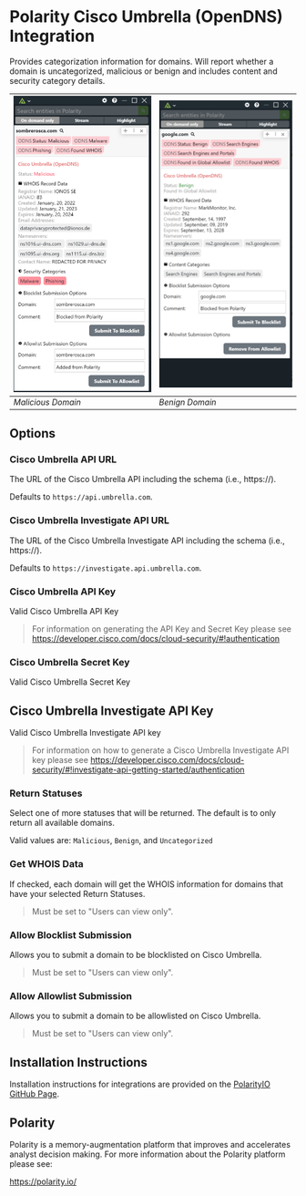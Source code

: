 # Polarity Cisco Umbrella (OpenDNS) Integration

Provides categorization information for domains. Will report whether a domain is uncategorized, malicious or benign and includes content and security category details.

| ![image](images/malicious.png) | ![image](images/benign.png) |
|--------------------------------|-----------------------------|
| _Malicious Domain_             | _Benign Domain_             |

## Options

### Cisco Umbrella API URL

The URL of the Cisco Umbrella API including the schema (i.e., https://). 

Defaults to `https://api.umbrella.com`.

### Cisco Umbrella Investigate API URL

The URL of the Cisco Umbrella Investigate API including the schema (i.e., https://). 

Defaults to `https://investigate.api.umbrella.com`.


### Cisco Umbrella API Key

Valid Cisco Umbrella API Key

> For information on generating the API Key and Secret Key please see https://developer.cisco.com/docs/cloud-security/#!authentication

### Cisco Umbrella Secret Key

Valid Cisco Umbrella Secret Key

## Cisco Umbrella Investigate API Key

Valid Cisco Umbrella Investigate API key

> For information on how to generate a Cisco Umbrella Investigate API key please see https://developer.cisco.com/docs/cloud-security/#!investigate-api-getting-started/authentication

### Return Statuses

Select one of more statuses that will be returned. The default is to only return all available domains.

Valid values are: `Malicious`, `Benign`, and `Uncategorized`

### Get WHOIS Data

If checked, each domain will get the WHOIS information for domains that have your selected Return Statuses.

> Must be set to "Users can view only".

### Allow Blocklist Submission

Allows you to submit a domain to be blocklisted on Cisco Umbrella.

> Must be set to "Users can view only".

### Allow Allowlist Submission

Allows you to submit a domain to be allowlisted on Cisco Umbrella.

> Must be set to "Users can view only".

## Installation Instructions

Installation instructions for integrations are provided on the [PolarityIO GitHub Page](https://polarityio.github.io/).

## Polarity

Polarity is a memory-augmentation platform that improves and accelerates analyst decision making. For more information about the Polarity platform please see:

https://polarity.io/
